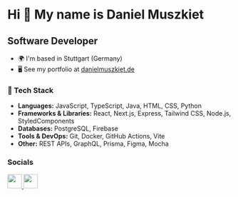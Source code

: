 Hi 👋 My name is Daniel Muszkiet
================================

Software Developer
------------------

* 🌍  I'm based in Stuttgart (Germany)
* 🖥️  See my portfolio at [danielmuszkiet.de](http://danielmuszkiet.de)

### 🔧 Tech Stack
- **Languages:** JavaScript, TypeScript, Java, HTML, CSS, Python
- **Frameworks & Libraries:** React, Next.js, Express, Tailwind CSS, Node.js, StyledComponents
- **Databases:** PostgreSQL, Firebase
- **Tools & DevOps:** Git, Docker, GitHub Actions, Vite
- **Other:** REST APIs, GraphQL, Prisma, Figma, Mocha

### Socials

<p align="left"> <a href="https://www.github.com/danielmuszkiet" target="_blank" rel="noreferrer"> <picture> <source media="(prefers-color-scheme: dark)" srcset="https://raw.githubusercontent.com/danielcranney/readme-generator/main/public/icons/socials/github-dark.svg" /> <source media="(prefers-color-scheme: light)" srcset="https://raw.githubusercontent.com/danielcranney/readme-generator/main/public/icons/socials/github.svg" /> <img src="https://raw.githubusercontent.com/danielcranney/readme-generator/main/public/icons/socials/github.svg" width="32" height="32" /> </picture> </a> <a href="https://www.linkedin.com/in/daniel-muszkiet" target="_blank" rel="noreferrer"> <picture> <source media="(prefers-color-scheme: dark)" srcset="https://raw.githubusercontent.com/danielcranney/readme-generator/main/public/icons/socials/linkedin-dark.svg" /> <source media="(prefers-color-scheme: light)" srcset="https://raw.githubusercontent.com/danielcranney/readme-generator/main/public/icons/socials/linkedin.svg" /> <img src="https://raw.githubusercontent.com/danielcranney/readme-generator/main/public/icons/socials/linkedin.svg" width="32" height="32" /> </picture> </a></p>
